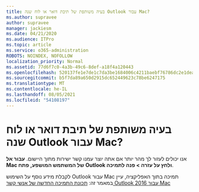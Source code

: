 ```yaml
---
title: בעיה משותפת של תיבת דואר או לוח שנה Outlook עבור Mac?
ms.author: supravee
author: supravee
manager: jackiesm
ms.date: 04/21/2020
ms.audience: ITPro
ms.topic: article
ms.service: o365-administration
ROBOTS: NOINDEX, NOFOLLOW
localization_priority: Normal
ms.assetid: 77d6f7c0-4a3b-49c6-8def-a18f4a120443
ms.openlocfilehash: 520137fe1e7de1c7da3be1684006c4211baebf76786dc2e1dea7acc91f82cc7a
ms.sourcegitcommit: b5f7da89a650d2915dc652449623c78be6247175
ms.translationtype: MT
ms.contentlocale: he-IL
ms.lasthandoff: 08/05/2021
ms.locfileid: "54108197"
---
```

# <a name="shared-mailbox-or-calendar-issue-in-outlook-for-mac"></a>בעיה משותפת של תיבת דואר או לוח שנה Outlook עבור Mac?

אנו יכולים לעזור לך מהר יותר אם אתה יוצר עמנו קשר ישירות מתוך היישום. **עבור אל Mac של המשתמש המושפע, פתח Outlook ולחץ על עזרה \> פנה לתמיכה**. 
  
לקבלת מידע נוסף על השימוש Outlook עבור Mac תמיכה בתוך האפליקציה, עיין במאמר זה: [תכונת התמיכה החדשה של אנשי קשר Outlook 2016 עבור Mac](https://answers.microsoft.com/msoffice/forum/msoffice_outlook-mso_mac-mso_mac2016/new-contact-support-feature-in-outlook-2016-for/d4fc21c4-25e2-4e10-b943-1fba6542b517)
  

